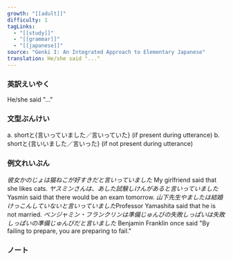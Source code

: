 ```yaml
---
growth: "[[adult]]"
difficulty: 1
tagLinks:
  - "[[study]]"
  - "[[grammar]]"
  - "[[japanese]]"
source: "Genki I: An Integrated Approach to Elementary Japanese"
translation: He/she said "..."
---
```

### 英訳えいやく	

He/she said "..."
### 文型ぶんけい

a. shortと{言いっていました／言いっていた} (if present during utterance)
b. shortと{言いいました／言いった} (if not present during utterance)
### 例文れいぶん

*彼女かのじょは猫ねこが好すきだと言いっていました* My girlfriend said that she likes cats.
*ヤスミンさんは、あした試験しけんがあると言いっていました* Yasmin said that there would be an exam tomorrow.
*山下先生やましたは結婚けっこんしていないと言いっていました*Professor Yamashita said that he is not married.
*ベンジャミン・フランクリンは準備じゅんびの失敗しっぱいは失敗しっぱいの準備じゅんびだと言いました* Benjamin Franklin once said "By failing to prepare, you are preparing to fail."
### ノート

